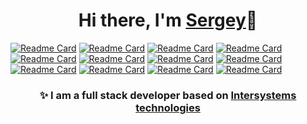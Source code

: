 <!--### Hi there 👋-->
<h1 align="center">Hi there, I'm <a href="https://community.intersystems.com/post/meet-global-masters-winners-january?page=2#comment-145471#:~:text=About @Sergey Mikhailenko" target="_blank">Sergey</a>👋</h1>

[![Readme Card](https://github-readme-stats.vercel.app/api/pin/?username=SergeyMi37&repo=apptools-admin)](https://github.com/SergeyMi37/apptools-admin)
[![Readme Card](https://github-readme-stats.vercel.app/api/pin/?username=SergeyMi37&repo=apptools-infochest )](https://github.com/SergeyMi37/apptools-infochest )
[![Readme Card](https://github-readme-stats.vercel.app/api/pin/?username=SergeyMi37&repo=appmsw-telealerts )](https://github.com/SergeyMi37/appmsw-telealerts )
[![Readme Card](https://github-readme-stats.vercel.app/api/pin/?username=SergeyMi37&repo=exchange-rate-cbrf-ui )](https://github.com/SergeyMi37/exchange-rate-cbrf-ui )
[![Readme Card](https://github-readme-stats.vercel.app/api/pin/?username=SergeyMi37&repo=zapm)](https://github.com/SergeyMi37/zapm)
[![Readme Card](https://github-readme-stats.vercel.app/api/pin/?username=SergeyMi37&repo=zapm-editor)](https://github.com/SergeyMi37/zapm-editor)
[![Readme Card](https://github-readme-stats.vercel.app/api/pin/?username=SergeyMi37&repo=appmsw-telestat)](https://github.com/SergeyMi37/appmsw-telestat)
[![Readme Card](https://github-readme-stats.vercel.app/api/pin/?username=SergeyMi37&repo=appmsw-sql2xlsx)](https://github.com/SergeyMi37/appmsw-sql2xlsx)
[![Readme Card](https://github-readme-stats.vercel.app/api/pin/?username=SergeyMi37&repo=appmsw-dbdeploy)](https://github.com/SergeyMi37/appmsw-dbdeploy)
[![Readme Card](https://github-readme-stats.vercel.app/api/pin/?username=SergeyMi37&repo=appmsw-docbook)](https://github.com/SergeyMi37/appmsw-docbook)
[![Readme Card](https://github-readme-stats.vercel.app/api/pin/?username=SergeyMi37&repo=appmsw-forbid-old-passwd)](https://github.com/SergeyMi37/appmsw-forbid-old-passwd)
[![Readme Card](https://github-readme-stats.vercel.app/api/pin/?username=SergeyMi37&repo=appmsw-util)](https://github.com/SergeyMi37/appmsw-util)

<h3 align="center">✨ I am a full stack developer based on <a href="https://community.intersystems.com/user/sergey-mikhailenko" target="_new">Intersystems technologies</a>
<!--
 
https://community.intersystems.com/post/meet-global-masters-winners-january?page=2#comment-145471#:~:text=About @Sergey Mikhailenko

**SergeyMi37/SergeyMi37** is a ✨ _special_ ✨ repository because its `README.md` (this file) appears on your GitHub profile.


Here are some ideas to get you started:
- 🔭 I’m currently working on ...
- 🌱 I’m currently learning ...
- 👯 I’m looking to collaborate on ...
- 🤔 I’m looking for help with ...
- 💬 Ask me about ...
- 📫 How to reach me: ...
- 😄 Pronouns: ...
- ⚡ Fun fact: ...
- 🦌- бе-е-е-е-
👩❤️👨
-->
